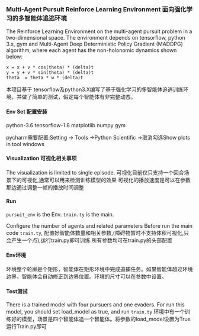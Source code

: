 ### Multi-Agent Pursuit Reinforce Learning Environment 面向强化学习的多智能体追逃环境
The Reinforce Learning Environment on the multi-agent pursuit problem in a two-dimensional space.
The environment depends on tensorflow, python 3.x, gym and Multi-Agent Deep Deterministic Policy Gradient (MADDPG) algorithm, where each agent has the non-holonomic dynamics shown below:

	x = x + v * cos(theta) * (delta)t
	y = y + v * sin(theta) * (delta)t
	theta  = theta * w * (delta)t

本项目基于 tensorflow及python3.X编写了基于强化学习的多智能体追逃训练环境，并做了简单的测试，假定每个智能体有非完整动态。


#### Env Set 配置安装
python-3.6
tensorflow-1.8
matplotlib
numpy
gym

pycharm需要配置:Setting -> Tools ->Python Scientific ->取消勾选Show plots in tool windows
	
#### Visualization 可视化相关事项
The visualization is limited to single episode.
可视化目前仅只支持一个回合场景下的可视化,通常可以用来检测训练模型的效果
可视化的播放速度是可以在参数那边通过调整一帧的播放时间调整



#### Run
``pursuit_env`` is the Env.
``train.ty`` is the main.

Configure the number of agents and related parameters Before run the main code ``train.ty``, 
配置好智能体数量和相关参数,(障碍物暂时不支持体积可视化,只会产生一个点),运行train.py即可训练.所有参数均可在train.py的头部配置




#### Env环境
环境整个轮廓是个矩形，智能体在矩形环境中完成追捕任务。如果智能体越过环境边界，智能体会自动修正到边界位置。环境的尺寸可以在参数中设置。

#### Test测试
There is a trained model with four pursuers and one evaders. For run this model, you should set load_model as true, and run ``train.ty``
环境中有一个训练好的模型，场景是四个智能体追一个智能体。将参数的load_model设置为True运行Train.py即可


